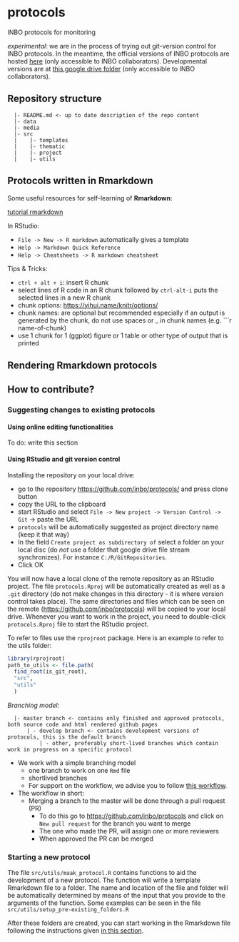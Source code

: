 # protocols

INBO protocols for monitoring

*experimental*: we are in the process of trying out git-version control for INBO protocols. In the meantime, the official versions of INBO protocols are hosted [here](https://sites.google.com/a/inbo.be/veldprotocols/) (only accessible to INBO collaborators). Developmental versions are at [this google drive folder](https://drive.google.com/drive/folders/0BzUqT1wpznBXY2ZqaXh2a0tyd2M) (only accessible to INBO collaborators). 

## Repository structure

```
  |- README.md <- up to date description of the repo content
  |- data
  |- media
  |- src
  |    |- templates
  |    |- thematic
  |    |- project
  |    |- utils
```



## Protocols written in Rmarkdown

Some useful resources for self-learning of **Rmarkdown**:

[tutorial rmarkdown](https://ourcodingclub.github.io/2016/11/24/rmarkdown-1.html)

In RStudio: 

* `File -> New -> R markdown` automatically gives a template 
* `Help -> Markdown Quick Reference`
* `Help -> Cheatsheets -> R markdown cheatsheet`


Tips & Tricks:

* `ctrl + alt + i`: insert R chunk 
* select lines of R code in an R chunk followed by `ctrl-alt-i` puts the selected lines in a new R chunk
* chunk options: https://yihui.name/knitr/options/
* chunk names: are optional but recommended especially if an output is generated by the chunk, do not use spaces or _ in chunk names (e.g. ```r name-of-chunk)
* use 1 chunk for 1 (ggplot) figure or 1 table or other type of output that is printed 

## Rendering Rmarkdown protocols



## How to contribute?


### Suggesting changes to existing protocols

#### Using online editing functionalities

To do: write this section


#### Using RStudio and git version control

Installing the repository on your local drive:

* go to the repository https://github.com/inbo/protocols/ and press clone button
* copy the URL to the clipboard
* start RStudio and select `File -> New project -> Version Control -> Git` -> paste the URL
* `protocols` will be automatically suggested as project directory name (keep it that way)
* In the field `Create project as subdirectory of` select a folder on your local disc (do *not* use a folder that google drive file stream synchronizes). For instance `C:/R/GitRepositories`.
* Click OK

You will now have a local clone of the remote repository as an RStudio project. The file `protocols.Rproj` will be automatically created as well as a `.git` directory (do not make changes in this directory - it is where version control takes place). 
The same directories and files which can be seen on the remote (https://github.com/inbo/protocols) will be copied to your local drive. 
Whenever you want to work in the project, you need to double-click `protocols.Rproj` file to start the RStudio project. 

To refer to files use the `rprojroot` package. Here is an example to refer to the utils folder:

```r
library(rprojroot)
path_to_utils <- file.path(
  find_root(is_git_root),
  "src",
  "utils"
  )
```


*Branching model:*

```
  |- master branch <- contains only finished and approved protocols, both source code and html rendered github pages
      | - develop branch <- contains development versions of protocols, this is the default branch
          | - other, preferably short-lived branches which contain work in progress on a specific protocol
```

* We work with a simple branching model
    * one branch to work on one `Rmd` file
    * shortlived branches
    * For support on the workflow, we advise you to follow [this workflow](https://inbo.github.io/git-course/workflow_rstudio.html).
* The workflow in short:
    * Merging a branch to the master will be done through a pull request (PR)
        * To do this go to https://github.com/inbo/protocols and click on `New pull request` for the branch you want to merge
        * The one who made the PR, will assign one or more reviewers
        * When approved the PR can be merged


### Starting a new protocol

The file `src/utils/maak_protocol.R` contains functions to aid the development of a new protocol. The function will write a template Rmarkdown file to a folder. The name and location of the file and folder will be automatically determined by means of the input that you provide to the arguments of the function. Some examples can be seen in the file `src/utils/setup_pre-existing_folders.R`

After these folders are created, you can start working in the Rmarkdown file following the instructions given [in this section](#using-rstudio-and-git-version-control).




